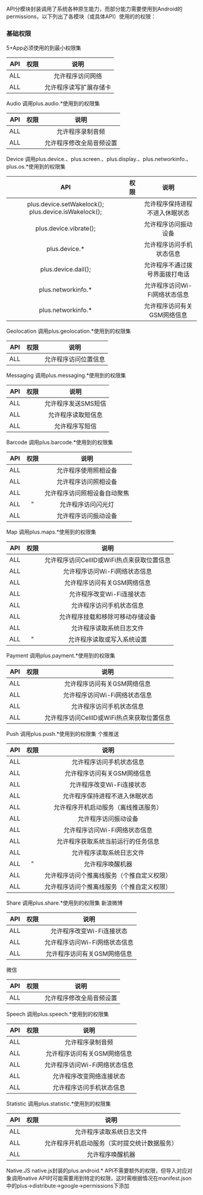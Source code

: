 API分模块封装调用了系统各种原生能力，而部分能力需要使用到Android的permissions，以下列出了各模块（或具体API）使用的的权限：
### 基础权限

5+App必须使用的到最小权限集

API | 权限 | 说明 
:-: | :-: | :-: 
ALL | <uses-permission android:name="android.permission.INTERNET"/> | 允许程序访问网络 
ALL |  <uses-permission android:name="android.permission.WRITE_EXTERNAL_STORAGE"/>| 允许程序读写扩展存储卡 


Audio
调用plus.audio.*使用到的权限集

API | 权限 | 说明 
:-: | :-: | :-: 
ALL |  <uses-permission android:name="android.permission.RECORD_AUDIO"/> | 允许程序录制音频 
ALL |  <uses-permission android:name="android.permission.MODIFY_AUDIO_SETTINGS"/>| 允许程序修改全局音频设置 


Device
调用plus.device.、plus.screen.、plus.display.、plus.networkinfo.、plus.os.*使用到的权限集

API | 权限 | 说明 
:-: | :-: | :-: 
plus.device.setWakelock(); plus.device.isWakelock(); |  <uses-permission android:name="android.permission.WAKE_LOCK"/> | 允许程序保持进程不进入休眠状态 
plus.device.vibrate(); |  <uses-permission android:name="android.permission.VIBRATE"/>| 允许程序访问振动设备 
plus.device.*  |  <uses-permission android:name="android.permission.READ_PHONE_STATE"/>  |  允许程序访问手机状态信息
plus.device.dail();  |  <uses-permission android:name="android.permission.CALL_PHONE"/>  |  允许程序不通过拨号界面拨打电话
plus.networkinfo.*  |  <uses-permission android:name="android.permission.ACCESS_WIFI_STATE"/>  |  允许程序访问Wi-Fi网络状态信息
plus.networkinfo.*  |  <uses-permission android:name="android.permission.ACCESS_NETWORK_STATE"/>  |  允许程序访问有关GSM网络信息

Geolocation
调用plus.geolocation.*使用到的权限集

API | 权限 | 说明 
:-: | :-: | :-: 
ALL  |  <uses-permission android:name="android.permission.ACCESS_FINE_LOCATION"/>  |  允许程序访问位置信息


Messaging
调用plus.messaging.*使用到的权限集

API | 权限 | 说明 
:-: | :-: | :-: 
ALL  |  <uses-permission android:name="android.permission.SEND_SMS"/>  |  允许程序发送SMS短信
ALL |   <uses-permission android:name="android.permission.READ_SMS"/>  |  允许程序读取短信息
ALL |   <uses-permission android:name="android.permission.WRITE_SMS"/> |   允许程序写短信

Barcode
调用plus.barcode.*使用到的权限集

API | 权限 | 说明 
:-: | :-: | :-: 
ALL |   <uses-permission android:name="android.permission.CAMERA"/>  |  允许程序使用照相设备
ALL  |  <uses-feature android:name="android.hardware.camera"/>  |  允许程序访问照相设备
ALL  |  <uses-feature android:name="android.hardware.camera.autofocus"/>  |  允许程序访问照相设备自动聚焦
ALL  |  <uses-permission android:name="android.permission.FLASHLIGHT"/>" |   允许程序访问闪光灯
ALL  |  <uses-permission android:name="android.permission.VIBRATE"/>  |  允许程序访问振动设备

Map
调用plus.maps.*使用到的权限集

API | 权限 | 说明 
:-: | :-: | :-: 
ALL  |  <uses-permission android:name="android.permission.ACCESS_COARSE_LOCATION"/>  |  允许程序访问CellID或WiFi热点来获取位置信息
ALL  |  <uses-permission android:name="android.permission.ACCESS_WIFI_STATE"/>  |  允许程序访问Wi-Fi网络状态信息
ALL  |  <uses-permission android:name="android.permission.ACCESS_NETWORK_STATE"/>  |  允许程序访问有关GSM网络信息
ALL  |  <uses-permission android:name="android.permission.CHANGE_WIFI_STATE"/>  |  允许程序改变Wi-Fi连接状态
ALL  |  <uses-permission android:name="android.permission.READ_PHONE_STATE"/>  |  允许程序访问手机状态信息
ALL |  <uses-permission android:name="android.permission.MOUNT_UNMOUNT_FILESYSTEMS"/>  |  允许程序挂载和移除可移动存储设备
ALL  |  <uses-permission android:name="android.permission.READ_LOGS"/>  |  允许程序读取系统日志文件
ALL  |  <uses-permission android:name="android.permission.WRITE_SETTINGS"/>"  |  允许程序读取或写入系统设置

Payment
调用plus.payment.*使用到的权限集

API | 权限 | 说明 
:-: | :-: | :-: 
ALL  |  <uses-permission android:name="android.permission.ACCESS_NETWORK_STATE"/>  |  允许程序访问有关GSM网络信息
ALL  |  <uses-permission android:name="android.permission.ACCESS_WIFI_STATE"/>  |  允许程序访问Wi-Fi网络状态信息
ALL  |  <uses-permission android:name="android.permission.READ_PHONE_STATE"/>  |  允许程序访问手机状态信息
ALL  |  <uses-permission android:name="android.permission.ACCESS_COARSE_LOCATION"/>  |  允许程序访问CellID或WiFi热点来获取位置信息

Push
调用plus.push.*使用到的权限集
个推推送

API | 权限 | 说明 
:-: | :-: | :-: 
ALL |   <uses-permission android:name="android.permission.READ_PHONE_STATE"/>  |  允许程序访问手机状态信息
ALL  |  <uses-permission android:name="android.permission.ACCESS_NETWORK_STATE"/> |   允许程序访问有关GSM网络信息
ALL |   <uses-permission android:name="android.permission.CHANGE_WIFI_STATE"/>  |  允许程序改变Wi-Fi连接状态
ALL  |  <uses-permission android:name="android.permission.WAKE_LOCK"/>  |  允许程序保持进程不进入休眠状态
ALL  |  <uses-permission android:name="android.permission.RECEIVE_BOOT_COMPLETED"/>  |  允许程序开机启动服务（离线推送服务）
ALL  |  <uses-permission android:name="android.permission.VIBRATE"/>  |  允许程序访问振动设备
ALL  |  <uses-permission android:name="android.permission.ACCESS_WIFI_STATE"/> |  允许程序访问Wi-Fi网络状态信息
ALL  |  <uses-permission android:name="android.permission.GET_TASKS"/>  |  允许程序获取系统当前运行的任务信息
ALL  |  <uses-permission android:name="android.permission.READ_LOGS"/>  |  允许程序读取系统日志文件
ALL  |  <uses-permission android:name="android.permission.RECEIVE_USER_PRESENT"/>"  |  允许程序唤醒机器
ALL  |  <uses-permission android:name="getui.permission.GetuiService"/>  |  允许程序访问个推离线服务（个推自定义权限）
ALL  |  <permission android:name="getui.permission.GetuiService" android:protectionLevel="normal"/> |   允许程序访问个推离线服务（个推自定义权限）

Share
调用plus.share.*使用到的权限集
新浪微博

API | 权限 | 说明 
:-: | :-: | :-: 
ALL |   <uses-permission android:name="android.permission.CHANGE_WIFI_STATE"/>  |  允许程序改变Wi-Fi连接状态
ALL |   <uses-permission android:name="android.permission.ACCESS_WIFI_STATE"/>  |  允许程序访问Wi-Fi网络状态信息
ALL |   <uses-permission android:name="android.permission.ACCESS_NETWORK_STATE"/>  |  允许程序访问有关GSM网络信息

微信

API | 权限 | 说明 
:-: | :-: | :-: 
ALL  |  <uses-permission android:name="android.permission.MODIFY_AUDIO_SETTINGS"/>  |  允许程序修改全局音频设置

Speech
调用plus.speech.*使用到的权限集

API | 权限 | 说明 
:-: | :-: | :-: 
ALL |   <uses-permission android:name="android.permission.RECORD_AUDIO"/>  |  允许程序录制音频
ALL |   <uses-permission android:name="android.permission.ACCESS_NETWORK_STATE"/>  |  允许程序访问有关GSM网络信息
ALL |   <uses-permission android:name="android.permission.ACCESS_WIFI_STATE"/>  |  允许程序访问Wi-Fi网络状态信息
ALL |   <uses-permission android:name="android.permission.CHANGE_NETWORK_STATE"/>  |  允许程序改变网络连接状态
ALL |   <uses-permission android:name="android.permission.READ_PHONE_STATE"/> |   允许程序访问手机状态信息


Statistic
调用plus.statistic.*使用到的权限集

API | 权限 | 说明 
:-: | :-: | :-: 
ALL |   <uses-permission android:name="android.permission.READ_LOGS"/>  |  允许程序读取系统日志文件
ALL |   <uses-permission android:name="android.permission.RECEIVE_BOOT_COMPLETED"/>  |  允许程序开机启动服务（实时提交统计数据服务）
ALL  |  <uses-permission android:name="android.permission.RECEIVE_USER_PRESENT"/>  |  允许程序唤醒机器

Native.JS
native.js封装的plus.android.* API不需要额外的权限，但导入对应对象调用native API时可能需要用到特定的权限，这时需根据情况在manifest.json中的plus->distribute->google->permissions下添加
